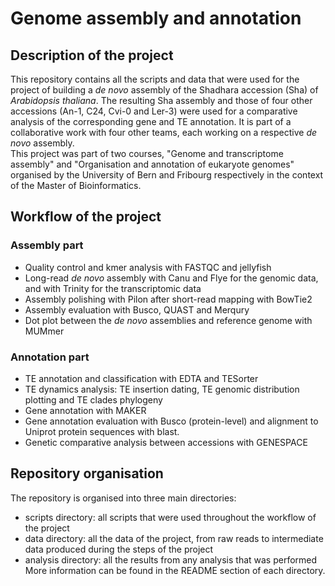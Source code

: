 # Genome assembly and annotation

## Description of the project
This repository contains all the scripts and data that were used for the project of building a _de novo_ assembly of the Shadhara accession (Sha) of _Arabidopsis thaliana_. The resulting Sha assembly and those of four other accessions (An-1, C24, Cvi-0 and Ler-3) were used for a comparative analysis of the corresponding gene and TE annotation. It is part of a collaborative work with four other teams, each working on a respective _de novo_ assembly.  
This project was part of two courses, "Genome and transcriptome assembly" and "Organisation and annotation of eukaryote genomes" organised by the University of Bern and Fribourg respectively in the context of the Master of Bioinformatics.

## Workflow of the project

### Assembly part

* Quality control and kmer analysis with FASTQC and jellyfish
* Long-read _de novo_ assembly with Canu and Flye for the genomic data, and with Trinity for the transcriptomic data
* Assembly polishing with Pilon after short-read mapping with BowTie2
* Assembly evaluation with Busco, QUAST and Merqury
* Dot plot between the _de novo_ assemblies and reference genome with MUMmer
  
### Annotation part

* TE annotation and classification with EDTA and TESorter
* TE dynamics analysis: TE insertion dating, TE genomic distribution plotting and TE clades phylogeny
* Gene annotation with MAKER
* Gene annotation evaluation with Busco (protein-level) and alignment to Uniprot protein sequences with blast. 
* Genetic comparative analysis between accessions with GENESPACE

## Repository organisation
The repository is organised into three main directories:
- scripts directory: all scripts that were used throughout the workflow of the project
- data directory: all the data of the project, from raw reads to intermediate data produced during the steps of the project
- analysis directory: all the results from any analysis that was performed  
More information can be found in the README section of each directory.
